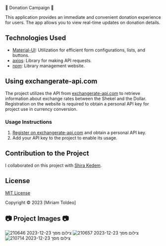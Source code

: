  🌟 Donation Campaign 🌟

This application provides an immediate and convenient donation experience for users. The app allows you to view real-time updates on donation details.

## Technologies Used

- [Material-UI](https://mui.com): Utilization for efficient form configurations, lists, and buttons.
- [axios](https://github.com/axios/axios): Library for making API requests.
- [npm](npm): Library management website.

## Using exchangerate-api.com

The project utilizes the API from [exchangerate-api.com](https://www.exchangerate-api.com) to retrieve information about exchange rates between the Shekel and the Dollar. Registration on the website is required to obtain a personal API key for project use in currency conversion.

### Usage Instructions

1. [Register on exchangerate-api.com](https://www.exchangerate-api.com) and obtain a personal API key.
2. Add your API key to the project to enable its usage.

## Contribution to the Project

I collaborated on this project with [Shira Kedem](https://github.com/ShiraKedem).

## License

[MIT License](https://choosealicense.com/licenses/mit/)

Copyright © 2023 [Miriam Toldeo]

## 📷 Project Images 📷
![צילום מסך 2023-12-23 210646](https://github.com/miritoledano/DonationCampaign/assets/150906463/90672bc5-ea89-48d6-86af-98d4e7ff04e6)
![צילום מסך 2023-12-23 210657](https://github.com/miritoledano/DonationCampaign/assets/150906463/66add5a0-1e90-4556-a225-f1a06e1e6a5b)
![צילום מסך 2023-12-23 210714](https://github.com/miritoledano/DonationCampaign/assets/150906463/e7c70b67-4c7b-40e8-89d8-633801646bf9)







